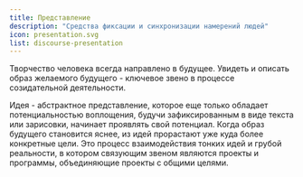 ```yaml
---
title: Представление
description: "Средства фиксации и синхронизации намерений людей"
icon: presentation.svg
list: discourse-presentation
---
```


Творчество человека всегда направлено в будущее. Увидеть и описать образ желаемого будущего - ключевое звено в процессе созидательной деятельности.

Идея - абстрактное представление, которое еще только обладает потенциальностью воплощения, будучи зафиксированным в виде текста или зарисовки, начинает проявлять свой потенциал. Когда образ будущего становится яснее, из идей прорастают уже куда более конкретные цели. Это процесс взаимодействия тонких идей и грубой реальности, в котором связующим звеном являются проекты и программы, объединяющие проекты с общими целями.